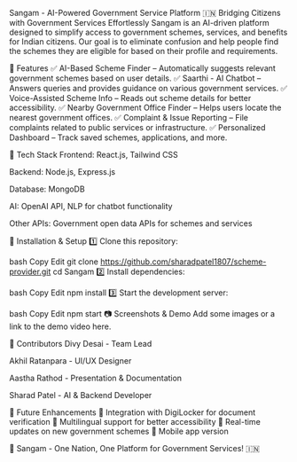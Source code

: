 Sangam - AI-Powered Government Service Platform 🇮🇳
Bridging Citizens with Government Services Effortlessly
Sangam is an AI-driven platform designed to simplify access to government schemes, services, and benefits for Indian citizens. Our goal is to eliminate confusion and help people find the schemes they are eligible for based on their profile and requirements.

🚀 Features
✅ AI-Based Scheme Finder – Automatically suggests relevant government schemes based on user details.
✅ Saarthi - AI Chatbot – Answers queries and provides guidance on various government services.
✅ Voice-Assisted Scheme Info – Reads out scheme details for better accessibility.
✅ Nearby Government Office Finder – Helps users locate the nearest government offices.
✅ Complaint & Issue Reporting – File complaints related to public services or infrastructure.
✅ Personalized Dashboard – Track saved schemes, applications, and more.

🔧 Tech Stack
Frontend: React.js, Tailwind CSS

Backend: Node.js, Express.js

Database: MongoDB

AI: OpenAI API, NLP for chatbot functionality

Other APIs: Government open data APIs for schemes and services

📌 Installation & Setup
1️⃣ Clone this repository:

bash
Copy
Edit
git clone https://github.com/sharadpatel1807/scheme-provider.git
cd Sangam
2️⃣ Install dependencies:

bash
Copy
Edit
npm install
3️⃣ Start the development server:

bash
Copy
Edit
npm start
📷 Screenshots & Demo
Add some images or a link to the demo video here.

🤝 Contributors
Divy Desai - Team Lead

Akhil Ratanpara - UI/UX Designer

Aastha Rathod - Presentation & Documentation

Sharad Patel - AI & Backend Developer

🎯 Future Enhancements
🔹 Integration with DigiLocker for document verification
🔹 Multilingual support for better accessibility
🔹 Real-time updates on new government schemes
🔹 Mobile app version

🚀 Sangam - One Nation, One Platform for Government Services! 🇮🇳
